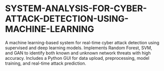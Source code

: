 # SYSTEM-ANALYSIS-FOR-CYBER-ATTACK-DETECTION-USING-MACHINE-LEARNING
A machine learning-based system for real-time cyber attack detection using supervised and deep learning models. Implements Random Forest, SVM, and GAN to identify both known and unknown network threats with high accuracy. Includes a Python GUI for data upload, preprocessing, model training, and real-time attack prediction.
